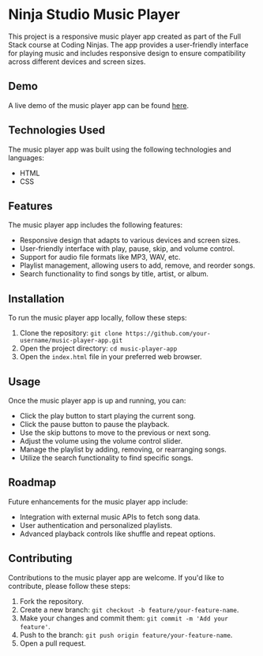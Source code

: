 # Ninja Studio Music Player 

This project is a responsive music player app created as part of the Full Stack course at Coding Ninjas. The app provides a user-friendly interface for playing music and includes responsive design to ensure compatibility across different devices and screen sizes.

## Demo

A live demo of the music player app can be found [here](https://csb-kcqfzh.netlify.app/).

## Technologies Used

The music player app was built using the following technologies and languages:

- HTML
- CSS

## Features

The music player app includes the following features:

- Responsive design that adapts to various devices and screen sizes.
- User-friendly interface with play, pause, skip, and volume control.
- Support for audio file formats like MP3, WAV, etc.
- Playlist management, allowing users to add, remove, and reorder songs.
- Search functionality to find songs by title, artist, or album.

## Installation

To run the music player app locally, follow these steps:

1. Clone the repository: `git clone https://github.com/your-username/music-player-app.git`
2. Open the project directory: `cd music-player-app`
3. Open the `index.html` file in your preferred web browser.

## Usage

Once the music player app is up and running, you can:

- Click the play button to start playing the current song.
- Click the pause button to pause the playback.
- Use the skip buttons to move to the previous or next song.
- Adjust the volume using the volume control slider.
- Manage the playlist by adding, removing, or rearranging songs.
- Utilize the search functionality to find specific songs.


## Roadmap

Future enhancements for the music player app include:

- Integration with external music APIs to fetch song data.
- User authentication and personalized playlists.
- Advanced playback controls like shuffle and repeat options.


## Contributing

Contributions to the music player app are welcome. If you'd like to contribute, please follow these steps:

1. Fork the repository.
2. Create a new branch: `git checkout -b feature/your-feature-name`.
3. Make your changes and commit them: `git commit -m 'Add your feature'`.
4. Push to the branch: `git push origin feature/your-feature-name`.
5. Open a pull request.



